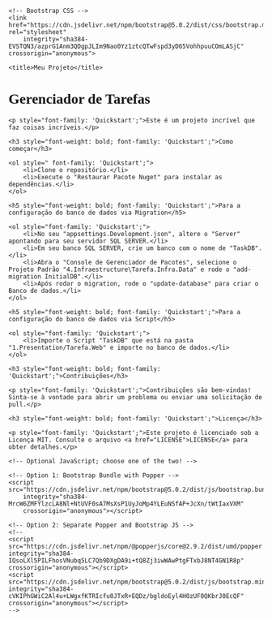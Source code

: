 <!doctype html>
<html lang="en">

<head>
    <!-- Required meta tags -->
    <meta charset="utf-8">
    <meta name="viewport" content="width=device-width, initial-scale=1">

    <!-- Bootstrap CSS -->
    <link href="https://cdn.jsdelivr.net/npm/bootstrap@5.0.2/dist/css/bootstrap.min.css" rel="stylesheet"
        integrity="sha384-EVSTQN3/azprG1Anm3QDgpJLIm9Nao0Yz1ztcQTwFspd3yD65VohhpuuCOmLASjC" crossorigin="anonymous">

    <title>Meu Projeto</title>
</head>

<body>
    <h1 style="font-weight: bold; font-family: 'Quickstart';">Gerenciador de Tarefas</h1>

    <p style="font-family: 'Quickstart';">Este é um projeto incrível que faz coisas incríveis.</p>

    <h3 style="font-weight: bold; font-family: 'Quickstart';">Como começar</h3>

    <ol style=" font-family: 'Quickstart';">
        <li>Clone o repositório.</li>
        <li>Execute o "Restaurar Pacote Nuget" para instalar as dependências.</li>
    </ol>

    <h5 style="font-weight: bold; font-family: 'Quickstart';">Para a configuração do banco de dados via Migration</h5>

    <ol style="font-family: 'Quickstart';">
        <li>No seu "appsettings.Development.json", altere o "Server" apontando para seu servidor SQL SERVER.</li>
        <li>Em seu banco SQL SERVER, crie um banco com o nome de "TaskDB".</li>
        <li>Abra o "Console de Gerenciador de Pacotes", selecione o Projeto Padrão "4.Infraestructure\Tarefa.Infra.Data" e rode o "add-migration InitialDB".</li>
        <li>Após rodar o migration, rode o "update-database" para criar o Banco de dados.</li>
    </ol>

    <h5 style="font-weight: bold; font-family: 'Quickstart';">Para a configuração do banco de dados via Script</h5>

    <ol style="font-family: 'Quickstart';">
        <li>Importe o Script "TaskDB" que está na pasta "1.Presentation/Tarefa.Web" e importe no banco de dados.</li>
    </ol>

    <h3 style="font-weight: bold; font-family: 'Quickstart';">Contribuições</h3>

    <p style="font-family: 'Quickstart';">Contribuições são bem-vindas! Sinta-se à vontade para abrir um problema ou enviar uma solicitação de pull.</p>

    <h3 style="font-weight: bold; font-family: 'Quickstart';">Licença</h3>

    <p style="font-family: 'Quickstart';">Este projeto é licenciado sob a Licença MIT. Consulte o arquivo <a href="LICENSE">LICENSE</a> para obter detalhes.</p>

    <!-- Optional JavaScript; choose one of the two! -->

    <!-- Option 1: Bootstrap Bundle with Popper -->
    <script src="https://cdn.jsdelivr.net/npm/bootstrap@5.0.2/dist/js/bootstrap.bundle.min.js"
        integrity="sha384-MrcW6ZMFYlzcLA8Nl+NtUVF0sA7MsXsP1UyJoMp4YLEuNSfAP+JcXn/tWtIaxVXM"
        crossorigin="anonymous"></script>

    <!-- Option 2: Separate Popper and Bootstrap JS -->
    <!--
    <script src="https://cdn.jsdelivr.net/npm/@popperjs/core@2.9.2/dist/umd/popper.min.js" integrity="sha384-IQsoLXl5PILFhosVNubq5LC7Qb9DXgDA9i+tQ8Zj3iwWAwPtgFTxbJ8NT4GN1R8p" crossorigin="anonymous"></script>
    <script src="https://cdn.jsdelivr.net/npm/bootstrap@5.0.2/dist/js/bootstrap.min.js" integrity="sha384-cVKIPhGWiC2Al4u+LWgxfKTRIcfu0JTxR+EQDz/bgldoEyl4H0zUF0QKbrJ0EcQF" crossorigin="anonymous"></script>
    -->
</body>

</html>
